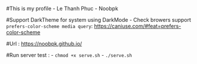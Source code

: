 #This is my profile - Le Thanh Phuc - Noobpk

#Support DarkTheme for system using DarkMode - Check browers support `prefers-color-scheme media query`: https://caniuse.com/#feat=prefers-color-scheme

#Url : https://noobpk.github.io/

#Run server test : 
	- `chmod +x serve.sh`
	- `./serve.sh`
